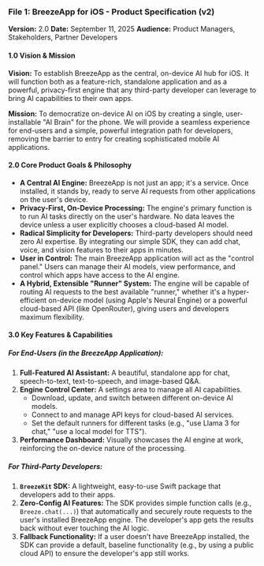 ### **File 1: BreezeApp for iOS - Product Specification (v2)**

**Version:** 2.0
**Date:** September 11, 2025
**Audience:** Product Managers, Stakeholders, Partner Developers

#### **1.0 Vision & Mission**

**Vision:** To establish BreezeApp as the central, on-device AI hub for iOS. It will function both as a feature-rich, standalone application and as a powerful, privacy-first engine that any third-party developer can leverage to bring AI capabilities to their own apps.

**Mission:** To democratize on-device AI on iOS by creating a single, user-installable "AI Brain" for the phone. We will provide a seamless experience for end-users and a simple, powerful integration path for developers, removing the barrier to entry for creating sophisticated mobile AI applications.

#### **2.0 Core Product Goals & Philosophy**

*   **A Central AI Engine:** BreezeApp is not just an app; it's a service. Once installed, it stands by, ready to serve AI requests from other applications on the user's device.
*   **Privacy-First, On-Device Processing:** The engine's primary function is to run AI tasks directly on the user's hardware. No data leaves the device unless a user explicitly chooses a cloud-based AI model.
*   **Radical Simplicity for Developers:** Third-party developers should need zero AI expertise. By integrating our simple SDK, they can add chat, voice, and vision features to their apps in minutes.
*   **User in Control:** The main BreezeApp application will act as the "control panel." Users can manage their AI models, view performance, and control which apps have access to the AI engine.
*   **A Hybrid, Extensible "Runner" System:** The engine will be capable of routing AI requests to the best available "runner," whether it's a hyper-efficient on-device model (using Apple's Neural Engine) or a powerful cloud-based API (like OpenRouter), giving users and developers maximum flexibility.

#### **3.0 Key Features & Capabilities**

##### **For End-Users (in the BreezeApp Application):**

1.  **Full-Featured AI Assistant:** A beautiful, standalone app for chat, speech-to-text, text-to-speech, and image-based Q&A.
2.  **Engine Control Center:** A settings area to manage all AI capabilities.
    *   Download, update, and switch between different on-device AI models.
    *   Connect to and manage API keys for cloud-based AI services.
    *   Set the default runners for different tasks (e.g., "use Llama 3 for chat," "use a local model for TTS").
3.  **Performance Dashboard:** Visually showcases the AI engine at work, reinforcing the on-device nature of the processing.

##### **For Third-Party Developers:**

1.  **`BreezeKit` SDK:** A lightweight, easy-to-use Swift package that developers add to their apps.
2.  **Zero-Config AI Features:** The SDK provides simple function calls (e.g., `Breeze.chat(...)`) that automatically and securely route requests to the user's installed BreezeApp engine. The developer's app gets the results back without ever touching the AI logic.
3.  **Fallback Functionality:** If a user doesn't have BreezeApp installed, the SDK can provide a default, baseline functionality (e.g., by using a public cloud API) to ensure the developer's app still works.
